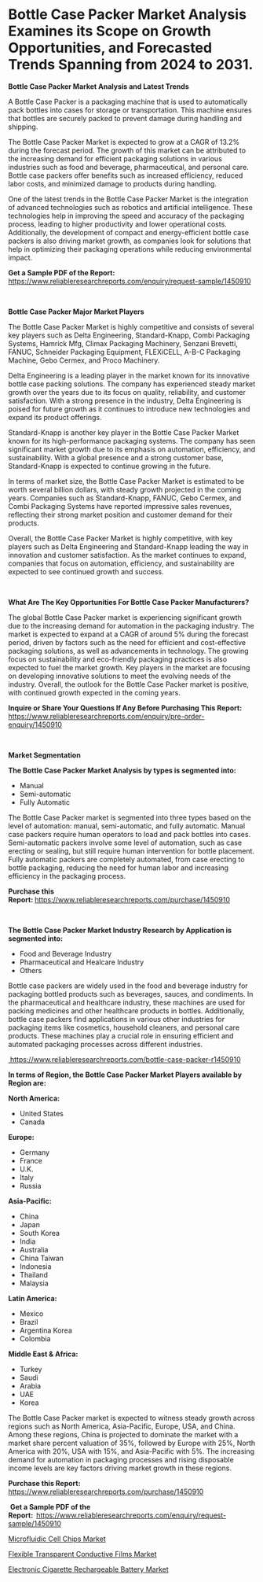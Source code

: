 <p><h1>Bottle Case Packer Market Analysis Examines its Scope on Growth Opportunities, and Forecasted Trends Spanning from 2024 to 2031.</h1></p><p><strong>Bottle Case Packer Market Analysis and Latest Trends</strong></p>
<p><p>A Bottle Case Packer is a packaging machine that is used to automatically pack bottles into cases for storage or transportation. This machine ensures that bottles are securely packed to prevent damage during handling and shipping.</p><p>The Bottle Case Packer Market is expected to grow at a CAGR of 13.2% during the forecast period. The growth of this market can be attributed to the increasing demand for efficient packaging solutions in various industries such as food and beverage, pharmaceutical, and personal care. Bottle case packers offer benefits such as increased efficiency, reduced labor costs, and minimized damage to products during handling.</p><p>One of the latest trends in the Bottle Case Packer Market is the integration of advanced technologies such as robotics and artificial intelligence. These technologies help in improving the speed and accuracy of the packaging process, leading to higher productivity and lower operational costs. Additionally, the development of compact and energy-efficient bottle case packers is also driving market growth, as companies look for solutions that help in optimizing their packaging operations while reducing environmental impact.</p></p>
<p><strong>Get a Sample PDF of the Report:&nbsp;</strong> <a href="https://www.reliableresearchreports.com/enquiry/request-sample/1450910">https://www.reliableresearchreports.com/enquiry/request-sample/1450910</a></p>
<p>&nbsp;</p>
<p><strong>Bottle Case Packer Major Market Players</strong></p>
<p><p>The Bottle Case Packer Market is highly competitive and consists of several key players such as Delta Engineering, Standard-Knapp, Combi Packaging Systems, Hamrick Mfg, Climax Packaging Machinery, Senzani Brevetti, FANUC, Schneider Packaging Equipment, FLEXiCELL, A-B-C Packaging Machine, Gebo Cermex, and Proco Machinery.</p><p>Delta Engineering is a leading player in the market known for its innovative bottle case packing solutions. The company has experienced steady market growth over the years due to its focus on quality, reliability, and customer satisfaction. With a strong presence in the industry, Delta Engineering is poised for future growth as it continues to introduce new technologies and expand its product offerings.</p><p>Standard-Knapp is another key player in the Bottle Case Packer Market known for its high-performance packaging systems. The company has seen significant market growth due to its emphasis on automation, efficiency, and sustainability. With a global presence and a strong customer base, Standard-Knapp is expected to continue growing in the future.</p><p>In terms of market size, the Bottle Case Packer Market is estimated to be worth several billion dollars, with steady growth projected in the coming years. Companies such as Standard-Knapp, FANUC, Gebo Cermex, and Combi Packaging Systems have reported impressive sales revenues, reflecting their strong market position and customer demand for their products.</p><p>Overall, the Bottle Case Packer Market is highly competitive, with key players such as Delta Engineering and Standard-Knapp leading the way in innovation and customer satisfaction. As the market continues to expand, companies that focus on automation, efficiency, and sustainability are expected to see continued growth and success.</p></p>
<p>&nbsp;</p>
<p><strong>What Are The Key Opportunities For Bottle Case Packer Manufacturers?</strong></p>
<p><p>The global Bottle Case Packer market is experiencing significant growth due to the increasing demand for automation in the packaging industry. The market is expected to expand at a CAGR of around 5% during the forecast period, driven by factors such as the need for efficient and cost-effective packaging solutions, as well as advancements in technology. The growing focus on sustainability and eco-friendly packaging practices is also expected to fuel the market growth. Key players in the market are focusing on developing innovative solutions to meet the evolving needs of the industry. Overall, the outlook for the Bottle Case Packer market is positive, with continued growth expected in the coming years.</p></p>
<p><strong>Inquire or Share Your Questions If Any Before Purchasing This Report:</strong> <a href="https://www.reliableresearchreports.com/enquiry/pre-order-enquiry/1450910">https://www.reliableresearchreports.com/enquiry/pre-order-enquiry/1450910</a></p>
<p>&nbsp;</p>
<p><strong>Market Segmentation</strong></p>
<p><strong>The Bottle Case Packer Market Analysis by types is segmented into:</strong></p>
<p><ul><li>Manual</li><li>Semi-automatic</li><li>Fully Automatic</li></ul></p>
<p><p>The Bottle Case Packer market is segmented into three types based on the level of automation: manual, semi-automatic, and fully automatic. Manual case packers require human operators to load and pack bottles into cases. Semi-automatic packers involve some level of automation, such as case erecting or sealing, but still require human intervention for bottle placement. Fully automatic packers are completely automated, from case erecting to bottle packaging, reducing the need for human labor and increasing efficiency in the packaging process.</p></p>
<p><strong>Purchase this Report:&nbsp;</strong><a href="https://www.reliableresearchreports.com/purchase/1450910">https://www.reliableresearchreports.com/purchase/1450910</a></p>
<p>&nbsp;</p>
<p><strong>The Bottle Case Packer Market Industry Research by Application is segmented into:</strong></p>
<p><ul><li>Food and Beverage Industry</li><li>Pharmaceutical and Healcare Industry</li><li>Others</li></ul></p>
<p><p>Bottle case packers are widely used in the food and beverage industry for packaging bottled products such as beverages, sauces, and condiments. In the pharmaceutical and healthcare industry, these machines are used for packing medicines and other healthcare products in bottles. Additionally, bottle case packers find applications in various other industries for packaging items like cosmetics, household cleaners, and personal care products. These machines play a crucial role in ensuring efficient and automated packaging processes across different industries.</p></p>
<p><a href="https://www.reliableresearchreports.com/bottle-case-packer-r1450910">&nbsp;https://www.reliableresearchreports.com/bottle-case-packer-r1450910</a></p>
<p><strong>In terms of Region, the Bottle Case Packer Market Players available by Region are:</strong></p>
<p>
    <p> <strong> North America: </strong>
        <ul>
            <li>United States</li>
            <li>Canada</li>
        </ul>
        </p> 
    <p> <strong> Europe: </strong>
        <ul>
            <li>Germany</li>
            <li>France</li>
            <li>U.K.</li>
            <li>Italy</li>
            <li>Russia</li>
        </ul>
        </p> 
    <p> <strong> Asia-Pacific: </strong>
        <ul>
            <li>China</li>
            <li>Japan</li>
            <li>South Korea</li>
            <li>India</li>
            <li>Australia</li>
            <li>China Taiwan</li>
            <li>Indonesia</li>
            <li>Thailand</li>
            <li>Malaysia</li>
        </ul>
        </p> 
    <p> <strong> Latin America: </strong>
        <ul>
            <li>Mexico</li>
            <li>Brazil</li>
            <li>Argentina Korea</li>
            <li>Colombia</li>
        </ul>
        </p> 
    <p> <strong> Middle East & Africa: </strong>
        <ul>
            <li>Turkey</li>
            <li>Saudi</li>
            <li>Arabia</li>
            <li>UAE</li>
            <li>Korea</li>
        </ul>
    </p>
    </p>
<p><p>The Bottle Case Packer market is expected to witness steady growth across regions such as North America, Asia-Pacific, Europe, USA, and China. Among these regions, China is projected to dominate the market with a market share percent valuation of 35%, followed by Europe with 25%, North America with 20%, USA with 15%, and Asia-Pacific with 5%. The increasing demand for automation in packaging processes and rising disposable income levels are key factors driving market growth in these regions.</p></p>
<p><strong>Purchase this Report: </strong><a href="https://www.reliableresearchreports.com/purchase/1450910">https://www.reliableresearchreports.com/purchase/1450910</a></p>
<p>&nbsp;<strong>Get a Sample PDF of the Report:&nbsp;&nbsp;</strong><a href="https://www.reliableresearchreports.com/enquiry/request-sample/1450910">https://www.reliableresearchreports.com/enquiry/request-sample/1450910</a></p>
<p><strong></strong></p>
<p><p><a href="https://github.com/saplakhanom821/Market-Research-Report-List-1/blob/main/microfluidic-cell-chips-market.md">Microfluidic Cell Chips Market</a></p><p><a href="https://github.com/rasaunharrison331/Market-Research-Report-List-1/blob/main/flexible-transparent-conductive-films-market.md">Flexible Transparent Conductive Films Market</a></p><p><a href="https://github.com/LoganChynna/Market-Research-Report-List-1/blob/main/electronic-cigarette-rechargeable-battery-market.md">Electronic Cigarette Rechargeable Battery Market</a></p></p>